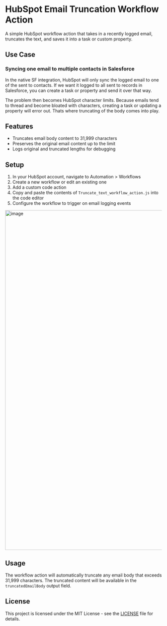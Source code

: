 # HubSpot Email Truncation Workflow Action

A simple HubSpot workflow action that takes in a recently logged email, truncates the text, and saves it into a task or custom property. 

## Use Case

### Syncing one email to multiple contacts in Salesforce

In the native SF integration, HubSpot will only sync the logged email to one of the sent to contacts. If we want it logged to all sent to records in Salesforce, you can create a task or property and send it over that way. 

The problem then becomes HubSpot character limits. Because emails tend to thread and become bloated with characters, creating a task or updating a property will error out. Thats where truncating of the body comes into play.

## Features

- Truncates email body content to 31,999 characters
- Preserves the original email content up to the limit
- Logs original and truncated lengths for debugging

## Setup

1. In your HubSpot account, navigate to Automation > Workflows
2. Create a new workflow or edit an existing one
3. Add a custom code action
4. Copy and paste the contents of `Truncate_text_workflow_action.js` into the code editor
5. Configure the workflow to trigger on email logging events

<img width="1088" alt="image" src="https://github.com/user-attachments/assets/3517a1f3-dd61-410c-b1be-d9fe6da930f8" />


## Usage

The workflow action will automatically truncate any email body that exceeds 31,999 characters. The truncated content will be available in the `truncatedEmailBody` output field.

## License

This project is licensed under the MIT License - see the [LICENSE](LICENSE) file for details. 
